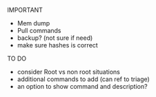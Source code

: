 IMPORTANT
- Mem dump
- Pull commands
- backup? (not sure if need)
- make sure hashes is correct

TO DO
- consider Root vs non root situations
- additional commands to add (can ref to triage)
- an option to show command and description?